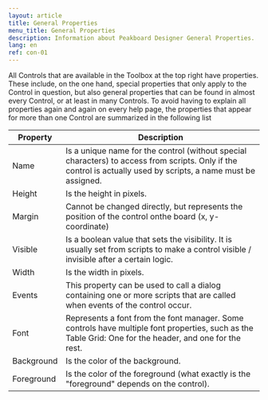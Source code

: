 ```yaml
---
layout: article
title: General Properties
menu_title: General Properties
description: Information about Peakboard Designer General Properties.
lang: en
ref: con-01
---
```


All Controls that are available in the Toolbox at the top right have properties. These include, on the one hand, special properties that only apply to the Control in question, but also general properties that can be found in almost every Control, or at least in many Controls. To avoid having to explain all properties again and again on every help page, the properties that appear for more than one Control are summarized in the following list

| **Property**   | **Description** |
|------------|-------------|
| Name       | Is a unique name for the control (without special characters) to access from scripts. Only if the control is actually used by scripts, a name must be assigned. |
| Height     | Is the height in pixels.|
| Margin     | Cannot be changed directly, but represents the position of the control onthe board (x, y-coordinate) |
| Visible    | Is a boolean value that sets the visibility. It is usually set from scripts to make a control visible / invisible after a certain logic.|
| Width      | Is the width in pixels.	|
| Events     | This property can be used to call a dialog containing one or more scripts that are called when events of the control occur.	|
| Font       | Represents a font from the font manager. Some controls have multiple font properties, such as the Table Grid: One for the header, and one for the rest.	|
| Background | Is the color of the background.
| Foreground | Is the color of the foreground (what exactly is the "foreground" depends on the control). |
